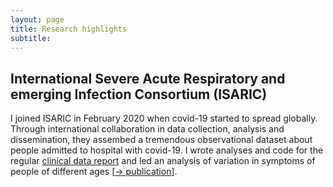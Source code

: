 ```yaml
---
layout: page
title: Research highlights
subtitle: 
---
```


## International Severe Acute Respiratory and emerging Infection Consortium (ISARIC)

I joined ISARIC in February 2020 when covid-19 started to spread globally. Through international collaboration in data collection, analysis and dissemination, they assembed a tremendous observational dataset about people admitted to hospital with covid-19. I wrote analyses and code for the regular [clinical data report](https://www.medrxiv.org/content/10.1101/2020.07.17.20155218v1.article-info) and led an analysis of variation in symptoms of people of different ages [[&rarr; publication](https://doi.org/10.1007/s15010-021-01599-5)].
